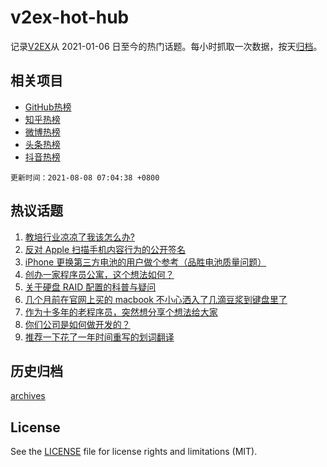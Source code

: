 # v2ex-hot-hub

 记录[V2EX](https://www.v2ex.com/)从 2021-01-06 日至今的热门话题。每小时抓取一次数据，按天[归档](archives)。
 
 ## 相关项目

- [GitHub热榜](https://github.com/lonnyzhang423/github-hot-hub)
- [知乎热榜](https://github.com/lonnyzhang423/zhihu-hot-hub)
- [微博热榜](https://github.com/lonnyzhang423/weibo-hot-hub)
- [头条热榜](https://github.com/lonnyzhang423/toutiao-hot-hub)
- [抖音热榜](https://github.com/lonnyzhang423/douyin-hot-hub)


 `更新时间：2021-08-08 07:04:38 +0800`

## 热议话题

1. [教培行业凉凉了我该怎么办?](https://www.v2ex.com/t/794236)
1. [反对 Apple 扫描手机内容行为的公开签名](https://www.v2ex.com/t/794268)
1. [iPhone 更换第三方电池的用户做个参考（品胜电池质量问题）](https://www.v2ex.com/t/794216)
1. [创办一家程序员公寓，这个想法如何？](https://www.v2ex.com/t/794277)
1. [关于硬盘 RAID 配置的科普与疑问](https://www.v2ex.com/t/794221)
1. [几个月前在官网上买的 macbook 不小心洒入了几滴豆浆到键盘里了](https://www.v2ex.com/t/794212)
1. [作为十多年的老程序员，突然想分享个想法给大家](https://www.v2ex.com/t/794250)
1. [你们公司是如何做开发的？](https://www.v2ex.com/t/794293)
1. [推荐一下花了一年时间重写的划词翻译](https://www.v2ex.com/t/794286)

## 历史归档

[archives](archives)

## License

See the [LICENSE](LICENSE) file for license rights and limitations (MIT).
